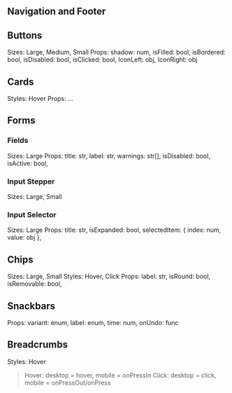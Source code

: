 ## Navigation and Footer


## Buttons

Sizes: Large, Medium, Small
Props: 
  shadow: num, 
  isFilled: bool, 
  isBordered: bool, 
  isDisabled: bool, 
  isClicked: bool,
  IconLeft: obj,
  IconRight: obj


## Cards

Styles: Hover
Props: ...


## Forms

### Fields

Sizes: Large
Props:
  title: str,
  label: str,
  warnings: str[],
  isDisabled: bool,
  isActive: bool,


### Input Stepper

Sizes: Large, Small


### Input Selector

Sizes: Large
Props: 
  title: str,
  isExpanded: bool,
  selectedItem: { index: num, value: obj },


## Chips

Sizes: Large, Small
Styles: Hover, Click
Props:
  label: str,
  isRound: bool,
  isRemovable: bool,


## Snackbars

Props: 
  variant: enum,
  label: enum,
  time: num,
  onUndo: func


## Breadcrumbs

Styles: Hover


> Hover: desktop = hover, mobile = onPressIn
> Click: desktop = click, mobile = onPressOut/onPress